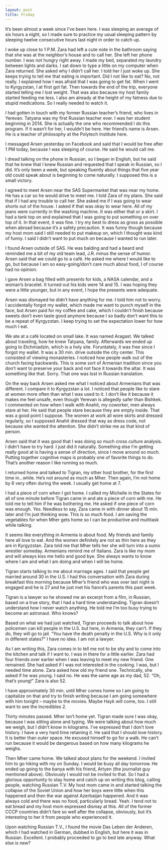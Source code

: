 ```yaml
---
layout: post
title: Friday
---
```


It’s been almost a  week since I’ve been here. I was sleeping an average of six hours a night, so I made sure to practice my usual sleeping pattern by sleeping twelve consecutive hours last night in order to catch up. 

I woke up close to 1 P.M. Zara had left a cute note in the bathroom saying that she was at the neighbor’s house and to call her. She left her phone number. I was not hungry right away. I made my bed, separated my laundry between lights and darks. I sat down to type a little on my computer when Zara returned. She asked why I didn’t call her. I told her I just woke up. She keeps trying to tell me that eating is important. Did I not like to eat? No, not really. I explained how I was afraid that I was going to get fat. When I went to Kyrgyzstan, I at first got fat. Then towards the end of the trip, everyone started telling me I lost weight. That was also because my host family started feeding me less. I also am already at the height of my fatness due to stupid medications. So I really needed to watch it. 

I had gotten in touch with my former Russian teacher’s friend, who lives in Yerevan. Tatyana was my first Russian teacher ever. I was her student beginning in 2014. She is actually the one who recommended I do this program. If it wasn’t for her, I wouldn’t be here.
Her friend’s name is Arsen. He is a teacher of philosophy at the Polytech Institute here.

I messaged Arsen yesterday on Facebook and said that I would be free after 1 PM today, because I was sleeping of course. He said he would call me.

I dread talking on the phone in Russian, so I began in English, but he said that he knew that I knew Russian and requested that I speak in Russian, so I did. It’s only been a week, but speaking fluently about things that five year old could speak about is beginning to come naturally. I supposed this is a small victory.

I agreed to meet Arsen near the SAS Supermarket that was near my home. He has a car so he would drive to meet me. I told Zara of my plans. She said that if I had any trouble to call her. She asked me if I was going to wear shorts out of the house. I asked if that was okay to wear here. All of my jeans were currently in the washing machine. It was either that or a skirt. I had a tank top on and explained that I was going to put something on over top of it. In that event, it was fine. I try my best to dress as gross as possible when abroad because it’s a safety precaution. It was funny though because my host mom said I still needed to put makeup on, which I thought was kind of funny. I said I didn’t want to put much on because I wanted to run later.

I found Arsen outside of SAS. He was balding and had a beard and reminded me a bit of my old team lead, J.R. minus the sense of humor. Arsen said that we could go to a café. He asked me where I would like to go, but because I am so easy-going/don’t care much about food, I of course had no opinion. 

I gave Arsen a bag filled with presents for kids, a NASA calendar, and a woman’s bracelet. It turned out his kids were 14 and 15. I was hoping they were a little younger, but in any event, I hope the presents were adequate.

Arsen was dismayed he didn’t have anything for me. I told him not to worry. I accidentally forgot my wallet, which made me want to punch myself in the face, but Arsen paid for my coffee and cake, which I couldn’t finish because sweets don’t even taste good anymore because I so badly don’t want this to be a repeat of Kyrgyzstan. I keep trying to set the expectation lower for how much I eat.

We ate at a café located on small lake. It was named Aragast. We talked about traveling, how he knew Tatyana, family. Afterwards we ended up going to Etchmiadzin, which is a holy site. Foruntately, it was free since I forgot my wallet. It was a 30 min. drive outside the city center. This consisted of viewing monasteries. I noticed how people walk out of the church facing backwards. This is some sort of Armenian tradition since you don’t want to preserve your back and not face it towards the altar. It was something like that. Sorry. That one was lost in Russian translation.

On the way back Arsen asked me what I noticed about Armenians that was different. I compare it to Kyrgyzstan a lot. I noticed that people like to stare at women more often than what I was used to it. I don’t like it because it makes me feel unsafe, even though Yerevan is allegedly safer than Bishkek. I commented on how when I walk with Anahit, my coworker, men always stare at her. He said that people stare because they are empty inside. That was a good point I suppose. The women at work all wore skirts and dressed regularly, so I supposed Anahit dressed that way as dress code, not because she wanted the attention. She didn’t strike me as that kind of person.

Arsen said that it was good that I was doing so much cross culture analysis. I didn’t have to try hard. I just did it naturally. Something else I’m getting really good at is having a sense of direction, since I move around so much. Putting together cognitive maps is probably one of favorite things to do. That’s another reason I like running so much.

I returned home and talked to Tigran, my other host brother, for the first time in…while. He’s not around as much as Mher. Then again, I’m not home by 6 very often during the week. I usually get home at 7. 

I had a piece of corn when I got home. I called my Michelle in the States for all of one minute before Tigran came in and ate a piece of corn with me. He told me to tell him if he was bothering me. He asked if one piece of corn was enough. Yes. Needless to say, Zara came in with dinner about 15 min. later and I’m just thinking wow. This is so much food. I am saving the vegetables for when Mher gets home so I can be productive and multitask while talking.

It seems like everything in Armenia is about food. My friends and family here all love to eat. And the women definitely are not as thin here as they are in Kyrgyzstan. Zara told me that Mher tells her she will turn into a sumo wrestler someday. Armenians remind me of Italians. Zara is like my mom and will always kiss me hello and good bye. She always wants to know where I am and what I am doing and when I will be home.

Tigran starts talking to me about marriage ages. I said that people get married around 30 in the U.S. I had this conversation with Zara during breakfast this morning because Mher’s friend who was over last night is engaged and he is 27 and he just met his fiancé’s parents this past week. 

Tigran is a lawyer so he showed me an excerpt from a film, in Russian, based on a true story, that I had a hard time understanding. Tigran doesn’t understand how I never watch anything. He told me I’m too busy trying to become an astronaut. Who knows?

Based on what we had just watched, Tigran proceeds to talk about how policemen can kill people in the U.S. but here, in Armenia, they can’t. If they do, they will go to jail. “You have the death penalty in the U.S. Why is it only in different states?” I have no idea. I am not a lawyer.

As I am writing this, Zara comes in to tell me not to be shy and to come into the kitchen and talk if I want to.  I was in there for a little earlier. Zara had four friends over earlier when I was leaving to meet my new friend. One remained. She had asked if I was not interested in the cooking. I was, but I needed time alone. Zara asked how old my friend one. Technically, she asked if he was young. I said no. He was the same age as my dad, 52. “Oh, that’s young!” Zara is also 52.

I have approximately 30 min. until Mher comes home so I am going to capitalize on that and try to finish writing because I am going somewhere with him tonight – maybe to the movies. Maybe Hayk will come, too. I still want to see the Incredibles 2.

Thirty minutes passed. Mher isn’t home yet. Tigran made sure I was okay, because I was sitting alone and typing. We were talking about how much we weigh, but I didn’t know in kilograms. I’ve expressed that I don’t love history. I have a very hard time retaining it. He said that I should love history. It is better than outer space. He excused himself to go for a walk. He can’t run because it would be dangerous based on how many kilograms he weighs. 

Then Mher came home. We talked about plans for the weekend. I invited him to go hiking with my on Sunday. I would be busy all day tomorrow. He ended up going to the banya with his friend, Artyen (the journalist guy mentioned above). Obviously I would not be invited to that. So I had a glorious opportunity to stay home and catch up on writing this blog, calling people, watching Russian T.V. My host mom came in and started talking the collapse of the Soviet Union and how her boys were little when this happened and then the war against Azerbaijan happened. And it was always cold and there was no food, particularly bread. Yeah. I tend not to eat bread and my host mom expressed dismay at this. All of the former CCCP countries didn’t fare so well after the collapse, obviously, but it’s interesting to her it from people who experienced it. 

Upon watching Russian T.V., I found the movie Das Leben der Anderen, which I had watched in German, dubbed in English, but here it was in Russian. Excellent. I probably proceeded to go to bed late anyway. What else is new?
